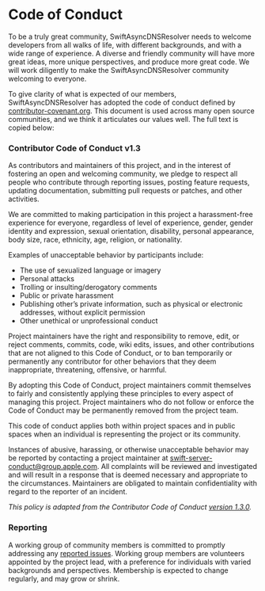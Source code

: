 # Code of Conduct
To be a truly great community, SwiftAsyncDNSResolver needs to welcome developers from all walks of life,
with different backgrounds, and with a wide range of experience. A diverse and friendly
community will have more great ideas, more unique perspectives, and produce more great
code. We will work diligently to make the SwiftAsyncDNSResolver community welcoming to everyone.

To give clarity of what is expected of our members, SwiftAsyncDNSResolver has adopted the code of conduct
defined by [contributor-covenant.org](https://www.contributor-covenant.org). This document is used across many open source
communities, and we think it articulates our values well. The full text is copied below:

### Contributor Code of Conduct v1.3
As contributors and maintainers of this project, and in the interest of fostering an open and
welcoming community, we pledge to respect all people who contribute through reporting
issues, posting feature requests, updating documentation, submitting pull requests or patches,
and other activities.

We are committed to making participation in this project a harassment-free experience for
everyone, regardless of level of experience, gender, gender identity and expression, sexual
orientation, disability, personal appearance, body size, race, ethnicity, age, religion, or
nationality.

Examples of unacceptable behavior by participants include:
- The use of sexualized language or imagery
- Personal attacks
- Trolling or insulting/derogatory comments
- Public or private harassment
- Publishing other’s private information, such as physical or electronic addresses, without explicit permission
- Other unethical or unprofessional conduct

Project maintainers have the right and responsibility to remove, edit, or reject comments,
commits, code, wiki edits, issues, and other contributions that are not aligned to this Code of
Conduct, or to ban temporarily or permanently any contributor for other behaviors that they
deem inappropriate, threatening, offensive, or harmful.

By adopting this Code of Conduct, project maintainers commit themselves to fairly and
consistently applying these principles to every aspect of managing this project. Project
maintainers who do not follow or enforce the Code of Conduct may be permanently removed
from the project team.

This code of conduct applies both within project spaces and in public spaces when an
individual is representing the project or its community.

Instances of abusive, harassing, or otherwise unacceptable behavior may be reported by
contacting a project maintainer at [swift-server-conduct@group.apple.com](mailto:swift-server-conduct@group.apple.com). All complaints will be reviewed and
investigated and will result in a response that is deemed necessary and appropriate to the
circumstances. Maintainers are obligated to maintain confidentiality with regard to the reporter
of an incident.

*This policy is adapted from the Contributor Code of Conduct [version 1.3.0](https://contributor-covenant.org/version/1/3/0/).*

### Reporting
A working group of community members is committed to promptly addressing any [reported issues](mailto:swift-server-conduct@group.apple.com).
Working group members are volunteers appointed by the project lead, with a
preference for individuals with varied backgrounds and perspectives. Membership is expected
to change regularly, and may grow or shrink.
